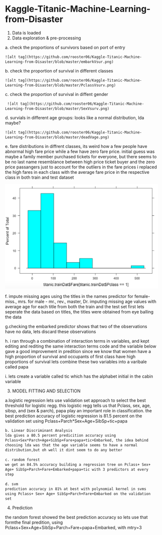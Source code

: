 # Kaggle-Titanic-Machine-Learning-from-Disaster

1. Data is loaded
2. Data exploration & pre-processing
  
  a. check the proportions of survivors based on port of entry
    
    ![alt tag](https://github.com/rooster06/Kaggle-Titanic-Machine-Learning-from-Disaster/blob/master/embarkVsur.png)

  b. check the proportion of survival in different classes
  
    ![alt tag](https://github.com/rooster06/Kaggle-Titanic-Machine-Learning-from-Disaster/blob/master/PclassVsurv.png)  
  c. check the proportion of survival in diffent gender
  
     ![alt tag](https://github.com/rooster06/Kaggle-Titanic-Machine-Learning-from-Disaster/blob/master/SexVsurv.png)
  d. survials in different age groups: looks like a normal distribution, lda maybe?
  
    ![alt tag](https://github.com/rooster06/Kaggle-Titanic-Machine-Learning-from-Disaster/blob/master/deadVage.png)
  
  e. fare distributions in diffrent classes, its weird how a few people have abnormal high fare price while a few have zero fare price. initial guess was maybe a family member purchased tickets for everyone, but there seems to be no last name resemblance between high price ticket buyer and the zero price passangers just to account for the outliers in the fare prices i replaced the high fares in each class with the average fare price in the respective class in both train and test dataset
  
  ![alt tag](https://github.com/rooster06/Kaggle-Titanic-Machine-Learning-from-Disaster/blob/master/class1Vfare.png)
  
  f. impute missing ages using the titles in the names predictor 
  for female- miss., mrs.
  for male -  mr., rev., master, Dr.
  imputing missing age values with average age for each title from both the train and the test set
  first lets seperate the data based on titles, the titles were obtained from eye balling the data
  
  g.checking the embarked predictor shows that two of the observations have no data, lets discard these observations
  
  h. i ran through a combination of interaction terms in variables, and kept editing and rediting the same interaction terms code and the variable below gave a good improvement in predition since we know that women have a high proportion of survival and occupants of first class have high proportions of survival lets combine these two variables into a varibale called papa
  
  i. lets create a variable called tic which has the alphabet initial in the cabin variable

3. MODEL FITTING AND SELECTION
 
  a.logistic regression
    lets use validation set approach to select the best threshold for logistic regg. this logistic regg tells us that Pclass, sex, age, sibsp, and (sex & parch), papa play an important role in classification.
    the best prediction accuracy of logistic regression is 81.5 percent on the validation set using Pclass+Parch*Sex+Age+SibSp+tic+papa

    b. Linear Discriminant Analysis
    lda gives a 80.5 percent predicition accuracy using Pclass+Sex*Parch+Age+SibSp+Fare+papa+tic+Embarked, the idea behind choosing lda was that the age variable seems to have a normal distribution,but oh well it dint seem to do any better
    
    c. random forest
    we get an 84.5% accuracy building a regression tree on Pclass+ Sex+ Age+ SibSp+Parch+Fare+Embarked+papa+tic with 3 predictors at every step
    
    d. svm
    prediction accuracy in 81% at best with polynomial kernel in svms using Pclass+ Sex+ Age+ SibSp+Parch+Fare+Embarked on the validation set
    
4. Prediction
  
  the random forest showed the best prediction accuracy so lets use that formthe final predition, using Pclass+Sex+Age+SibSp+Parch+Fare+papa+Embarked, with mtry=3
    
